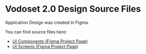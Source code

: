 
# Vodoset 2.0 Design Source Files

Application Design was created in Figma.

You can find source files here:
- [UI Components (Figma Project Page)][ui_components_link]
- [UI Screens (Figma Project Page)][ui_screens_link]

[ui_components_link]: https://www.figma.com/file/fEVQId3qezmgaxjNChDVSM/Vodoset-2.0?node-id=0%3A1
[ui_screens_link]: https://www.figma.com/file/fEVQId3qezmgaxjNChDVSM/Vodoset-2.0?node-id=11%3A12